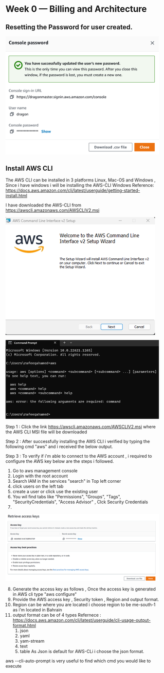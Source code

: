 # Week 0 — Billing and Architecture

## Resetting the Password for user created. 

![Resetting Password](https://github.com/rafeeqahamed/Aws-Masterminds/blob/main/journal/asset/change%20user%20password.png)


## Install AWS CLI
The AWS CLI can be installed in 3 platforms Linux, Mac-OS and Windows , Since i have windows i will be installing the AWS-CLI Windows 
Reference: https://docs.aws.amazon.com/cli/latest/userguide/getting-started-install.html

I have downloaded the AWS-CLI from https://awscli.amazonaws.com/AWSCLIV2.msi 

![Installation of AWS_CLI](https://github.com/rafeeqahamed/Aws-Masterminds/blob/main/journal/asset/Screenshot%202023-02-18%20082625.png)

![Installtion Completed](https://github.com/rafeeqahamed/Aws-Masterminds/blob/main/journal/asset/Screenshot%202023-02-18%20082815.png)

Step 1 : Click the link https://awscli.amazonaws.com/AWSCLIV2.msi where the AWS CLI MSI file will be downloaded
 
Step 2 : After successfully installing the AWS CLI i verified by typing the following cmd "aws" and i received the below output.

Step 3 : To verify if i'm able to connect to the AWS account , i required to configure the AWS key below are the steps i followed. 

  1. Go to aws management console 
  2. Login with the root account 
  3. Search IAM in the services "search" in Top left corner 
  4. click users on the left tab 
  5. create a user or click use the existing user 
  6. You wil find tabs like "Permissions", "Groups", "Tags", "SecurityCredentials", "Access Advisor" , Clck Security Credentials 
  7. 
  ![Access_Key](https://github.com/rafeeqahamed/Aws-Masterminds/blob/main/journal/asset/Screenshot%202023-02-18%20084004.png)
  
  8. Generate the access key as follows , Once the access key is generated in AWS cli type "aws configure" 
  9. Provide the AWS access key , Security token , Region and output format. 
  10. Region can be where you are located i choose region to be me-south-1 as i'm located in Bahrain 
  11. output format can be of 4 types Refernece : https://docs.aws.amazon.com/cli/latest/userguide/cli-usage-output-format.html
       1. json 
       2. yaml
       3. yam-stream
       4. text 
       5. table 
As Json is default for AWS-CLi i choose the json format.

aws --cli-auto-prompt is very useful to find which cmd you would like to execute 
